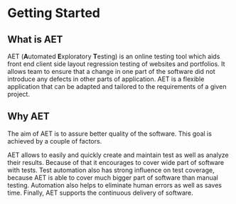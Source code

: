 # Getting Started

## What is AET

AET (**A**utomated **E**xploratory **T**esting) is an online testing tool which aids front end client side layout regression testing of websites and portfolios. It allows team to ensure that a change in one part of the software did not introduce any defects in other parts of application. AET is a flexible application that can be adapted and tailored to the requirements of a given project.

## Why AET

The aim of AET is to assure better quality of the software. This goal is achieved by a couple of factors.

AET allows to easily and quickly create and maintain test as well as analyze their results. Because of that it encourages to cover wide part of software with tests. Test automation also has strong influence on test coverage, because AET is able to cover much bigger part of software than manual testing. Automation also helps to eliminate human errors as well as saves time. Finally, AET supports the continuous delivery of software.
